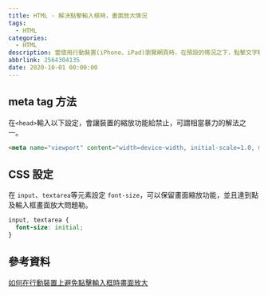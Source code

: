 ```yaml
---
title: HTML - 解決點擊輸入框時，畫面放大情況
tags:
  - HTML
categories:
  - HTML
description: 當使用行動裝置(iPhone、iPad)瀏覽網頁時，在預設的情況之下，點擊文字輸入框後，畫面會立即放大。如果不想要這個畫面放大的效果該怎麼做呢？
abbrlink: 2564304135
date: 2020-10-01 00:00:00
---
```

## meta tag 方法
在`<head>`輸入以下設定，會讓裝置的縮放功能給禁止，可謂相當暴力的解法之一。
``` HTML
<meta name="viewport" content="width=device-width, initial-scale=1.0, maximum-scale=1.0, user-scalable=0" />
```

## CSS 設定
在 `input`、`textarea`等元素設定 `font-size`，可以保留畫面縮放功能，並且達到點及輸入框畫面放大問題勒。
``` CSS
input, textarea {
  font-size: initial;
}
```

## 參考資料
[如何在行動裝置上避免點擊輸入框時畫面放大](http://blog.shihshih.com/how-to-disable-zoom-in-when-focusing-on-the-input-box-on-mobile/)
